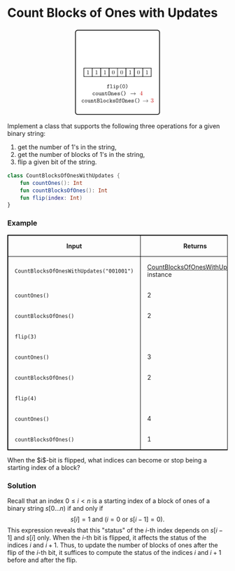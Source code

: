 <style>
.samples th, .samples td {
    border: 1px solid black;
    border-collapse: collapse;
    padding: 15px;
    width: 300px;
    /*max-width: 100%;*/
    /*text-align: center;*/
    /*alignment: center;*/
}

.sample th, .sample td {
    border: 1px solid black;
    padding: 15px;
    width: 300px;
    /*max-width: 100%;*/
    /*text-align: center;*/
    /*alignment: center;*/
}

.sample td {
    border-top: none;
    border-bottom: none;
}

.sample table {
    border-collapse: collapse;
    border: 1px solid black;
}

.logo {
    display: flex;
    justify-content: center;
}

.logo img {
    width: 200px;
    align: center;
}

.code span {
    line-height: 22px;
}
</style>

# Count Blocks of Ones with Updates

<div class="logo">
    <img src="../../images/count_blocks_of_ones_with_updates_logo.png">
</div>

Implement a class that supports the following three operations
for a given binary string:

1. get the number of 1's in the string,
2. get the number of blocks of 1's in the string,
3. flip a given bit of the string.

```Kotlin
class CountBlocksOfOnesWithUpdates {
    fun countOnes(): Int
    fun countBlocksOfOnes(): Int
    fun flip(index: Int)
}
```

### Example

<div class="sample">

| Input                                    | Returns                                                                             |
|------------------------------------------|-------------------------------------------------------------------------------------|
| `CountBlocksOfOnesWithUpdates("001001")` | [CountBlocksOfOnesWithUpdates](psi_element://CountBlocksOfOnesWithUpdates) instance |
| `countOnes()`                            | 2                                                                                   |
| `countBlocksOfOnes()`                    | 2                                                                                   |
| `flip(3)`                                |                                                                                     |
| `countOnes()`                            | 3                                                                                   |
| `countBlocksOfOnes()`                    | 2                                                                                   |
| `flip(4)`                                |                                                                                     |
| `countOnes()`                            | 4                                                                                   |
| `countBlocksOfOnes()`                    | 1                                                                                   |

</div>

<div class="Hint">
When the $i$-bit is flipped, what indices can become or stop being
a starting index of a block?
</div>

<div class="hint">

### Solution

Recall that an index $0 \le i < n$
is a starting index of a block of ones
of a binary string $s[0\dotsc n)$ if and only if
$$s[i]=1 \text{ and } (i=0 \text{ or } s[i-1]=0).$$
This expression reveals that this "status" of the $i$-th index
depends on $s[i-1]$
and $s[i]$ only.
When the $i$-th bit is flipped, it affects the status
of the indices $i$ and $i+1$. Thus, to update the number of blocks of
ones after the flip of the $i$-th bit, it suffices to compute the status
of the indices $i$ and $i+1$ before and after the flip.
</div>